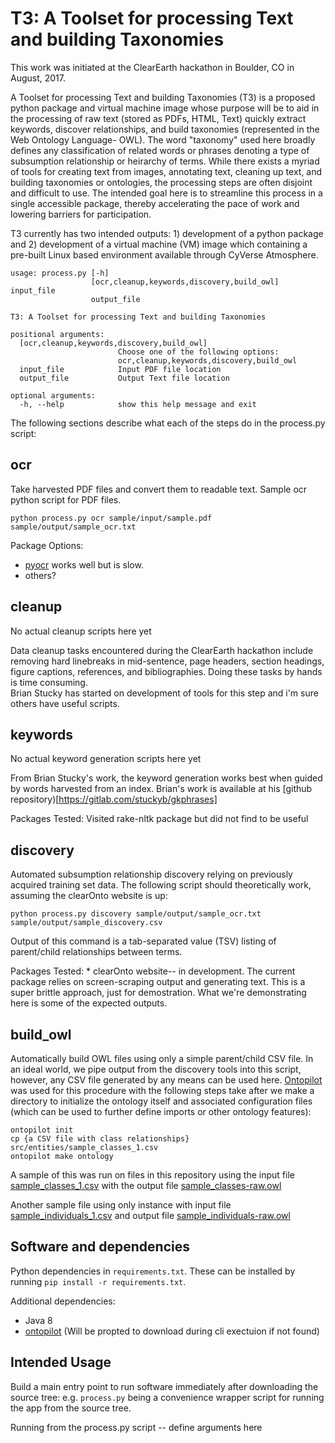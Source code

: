 # T3: A Toolset for processing Text and building Taxonomies

This work was initiated at the ClearEarth hackathon in Boulder, CO in August, 2017.

A Toolset for processing Text and building Taxonomies (T3) is a proposed python package and virtual machine image whose purpose will 
be to aid in the processing of raw text (stored as PDFs, HTML, Text) quickly extract keywords, discover relationships, and build taxonomies (represented in the Web Ontology Language- OWL).  The word "taxonomy" used here broadly defines any classification of related words or phrases denoting a 
type of subsumption relationship or heirarchy of terms.   While there exists a myriad of tools for creating text from images, 
annotating text, cleaning up text, and building taxonomies or ontologies, the processing steps are often disjoint and difficult 
to use.  The intended goal here is to streamline this process in a single accessible package, thereby accelerating the pace of 
work and lowering barriers for participation.  

T3 currently has two intended outputs: 1) development of a python package and 2) development of a virtual machine (VM) image 
which containing a pre-built Linux based environment available through CyVerse Atmosphere. 


```
usage: process.py [-h]
                  [ocr,cleanup,keywords,discovery,build_owl] input_file
                  output_file

T3: A Toolset for processing Text and building Taxonomies

positional arguments:
  [ocr,cleanup,keywords,discovery,build_owl]
                        Choose one of the following options:
                        ocr,cleanup,keywords,discovery,build_owl
  input_file            Input PDF file location
  output_file           Output Text file location

optional arguments:
  -h, --help            show this help message and exit
```
   
The following sections describe what each of the steps do in the process.py script:

## ocr
    
Take harvested PDF files and convert them to readable text.  Sample ocr python script for PDF files.
    
``` 
python process.py ocr sample/input/sample.pdf sample/output/sample_ocr.txt
```

Package Options:
  * [pyocr](https://github.com/openpaperwork/pyocr) works well but is slow.
  * others?

## cleanup

No actual cleanup scripts here yet

Data cleanup tasks encountered during the ClearEarth hackathon include removing hard linebreaks in mid-sentence, 
page headers, section headings, figure captions, references, and bibliographies.  Doing these tasks by hands is time consuming.  
Brian Stucky has started on development of tools for this step and i'm sure others have useful scripts.
    
## keywords
   
No actual keyword generation scripts here yet 

From Brian Stucky's work, the keyword generation works best when guided by words harvested from an index.  Brian's work is available at his [github repository)[https://gitlab.com/stuckyb/gkphrases]

Packages Tested: Visited rake-nltk package but did not find to be useful

     
## discovery
    
Automated subsumption relationship discovery relying on previously acquired training set data. The following script should theoretically work, assuming the clearOnto website is up:

```
python process.py discovery sample/output/sample_ocr.txt sample/output/sample_discovery.csv 
```
Output of this command is a tab-separated value (TSV) listing of parent/child relationships between terms.

Packages Tested:
     *  clearOnto website-- in development.  The current package relies on screen-scraping output and generating text.  This is a super brittle approach, just for demostration.  What we're demonstrating here is some of the expected outputs.
    
## build_owl

 Automatically build OWL files using only a simple parent/child CSV file.  In an ideal world, we pipe output from the discovery tools into this script, however, any CSV file generated by any means can be used here.  [Ontopilot](https://github.com/stuckyb/ontopilot) was used for this procedure with the following steps take after we make a directory to initialize the ontology itself and associated configuration files (which can be used to further define imports or other ontology features):

```
ontopilot init
cp {a CSV file with class relationships} src/entities/sample_classes_1.csv
ontopilot make ontology
```

A sample of this was run on files in this repository using the input file [sample_classes_1.csv](https://github.com/jdeck88/T3/blob/master/sample/ontopilot_sample_class/src/entities/sample_classes_1.csv) with the output file [sample_classes-raw.owl](https://raw.githubusercontent.com/jdeck88/T3/master/sample/ontopilot_sample_class/ontology/sample_classes-raw.owl) 

Another sample file using only instance with input file [sample_individuals_1.csv](https://github.com/jdeck88/T3/blob/master/sample/ontopilot_individual_class/src/entities/sample_individuals_1.csv) and output file  [sample_individuals-raw.owl](https://raw.githubusercontent.com/jdeck88/T3/master/sample/ontopilot_individual_class/ontology/ontopilot_individual-raw.owl)

    
## Software and dependencies

Python dependencies in `requirements.txt`. These can be installed by running `pip install -r requirements.txt`.

Additional dependencies:

* Java 8
* [ontopilot](https://github.com/stuckyb/ontopilot) (Will be propted to download during cli exectuion if not found)

## Intended Usage
Build a main entry point to run software immediately after downloading the source tree: e.g. `process.py` being a convenience wrapper 
script for running the app from the source tree.

Running from the process.py script -- define arguments here
